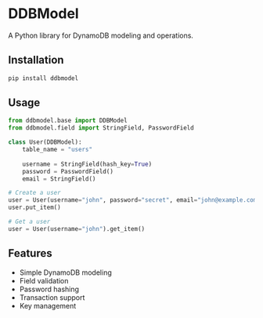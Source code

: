 # DDBModel

A Python library for DynamoDB modeling and operations.

## Installation

```bash
pip install ddbmodel
```

## Usage

```python
from ddbmodel.base import DDBModel
from ddbmodel.field import StringField, PasswordField

class User(DDBModel):
    table_name = "users"
    
    username = StringField(hash_key=True)
    password = PasswordField()
    email = StringField()

# Create a user
user = User(username="john", password="secret", email="john@example.com")
user.put_item()

# Get a user
user = User(username="john").get_item()
```

## Features

- Simple DynamoDB modeling
- Field validation
- Password hashing
- Transaction support
- Key management